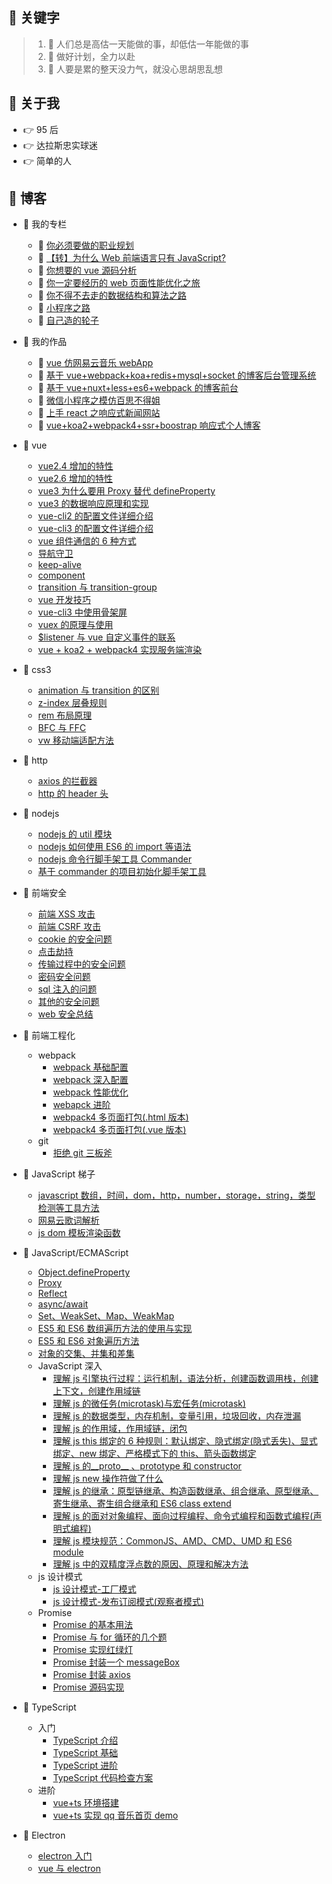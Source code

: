 ## :rainbow: 关键字

> 1. :key: 人们总是高估一天能做的事，却低估一年能做的事
> 2. :key: 做好计划，全力以赴
> 3. :key: 人要是累的整天没力气，就没心思胡思乱想

## :rainbow: 关于我

- :point_right: 95 后
- :point_right: 达拉斯忠实球迷
- :point_right: 简单的人

## :rainbow: 博客

- :memo: 我的专栏

  - :car: [你必须要做的职业规划](https://github.com/dirkhe1051931999/hjBlog/tree/master/blog-feel/lessons/01.md)
  - :tractor: [【转】为什么 Web 前端语言只有 JavaScript?](https://github.com/dirkhe1051931999/hjBlog/tree/master/blog-feel/lessons/02.md)
  - :taxi: [你想要的 vue 源码分析](https://github.com/dirkhe1051931999/hjBlog/tree/master/blog-vue-sourcecode-study)
  - :train: [你一定要经历的 web 页面性能优化之旅](https://github.com/dirkhe1051931999/hjBlog/tree/master/blog-web-optimize)
  - :truck: [你不得不去走的数据结构和算法之路](https://github.com/dirkhe1051931999/algorithm)
  - :shell: [小程序之路](https://github.com/dirkhe1051931999/hjBlog/tree/master/blog-applet)
  - :chestnut: [自己造的轮子](https://github.com/dirkhe1051931999/common-demo)

- :memo: 我的作品
  - :musical_note: [vue 仿网易云音乐 webApp](https://github.com/dirkhe1051931999/vue-music-v2)
  - :notebook: [基于 vue+webpack+koa+redis+mysql+socket 的博客后台管理系统](https://github.com/dirkhe1051931999/vue-management)
  - :blue_book: [基于 vue+nuxt+less+es6+webpack 的博客前台](https://github.com/dirkhe1051931999/vue-myBlog)
  - :iphone: [微信小程序之模仿百思不得姐](https://github.com/dirkhe1051931999/wx-baisibudeqijie)
  - :newspaper: [上手 react 之响应式新闻网站](https://github.com/dirkhe1051931999/react-simpleNews)
  - :cactus: [vue+koa2+webpack4+ssr+boostrap 响应式个人博客](https://github.com/dirkhe1051931999/vue-ssr-blog)
- :memo: vue

  - [vue2.4 增加的特性](https://github.com/dirkhe1051931999/hjBlog/tree/master/blog-vue/lessons/02.md)
  - [vue2.6 增加的特性](https://github.com/dirkhe1051931999/hjBlog/tree/master/blog-vue/lessons/03.md)
  - [vue3 为什么要用 Proxy 替代 defineProperty](https://github.com/dirkhe1051931999/hjBlog/tree/master/blog-vue/lessons/04.md)
  - [vue3 的数据响应原理和实现](https://github.com/dirkhe1051931999/hjBlog/tree/master/blog-vue/lessons/15.md)
  - [vue-cli2 的配置文件详细介绍](https://github.com/dirkhe1051931999/hjBlog/tree/master/blog-vue/lessons/10.md)
  - [vue-cli3 的配置文件详细介绍](https://github.com/dirkhe1051931999/hjBlog/tree/master/blog-vue/lessons/11.md)
  - [vue 组件通信的 6 种方式](https://github.com/dirkhe1051931999/hjBlog/tree/master/blog-vue/lessons/06.md)
  - [导航守卫](https://github.com/dirkhe1051931999/hjBlog/tree/master/blog-vue/lessons/01.md)
  - [keep-alive](https://github.com/dirkhe1051931999/hjBlog/tree/master/blog-vue/lessons/07.md)
  - [component](https://github.com/dirkhe1051931999/hjBlog/tree/master/blog-vue/lessons/08.md)
  - [transition 与 transition-group](https://github.com/dirkhe1051931999/hjBlog/tree/master/blog-vue/lessons/09.md)
  - [vue 开发技巧](https://github.com/dirkhe1051931999/hjBlog/tree/master/blog-vue/lessons/05.md)
  - [vue-cli3 中使用骨架屏](https://github.com/dirkhe1051931999/hjBlog/tree/master/blog-vue/lessons/12.md)
  - [vuex 的原理与使用](https://github.com/dirkhe1051931999/hjBlog/tree/master/blog-vue/lessons/13.md)
  - [\$listener 与 vue 自定义事件的联系](https://github.com/dirkhe1051931999/hjBlog/tree/master/blog-vue/lessons/14.md)
  - [vue + koa2 + webpack4 实现服务端渲染](https://github.com/dirkhe1051931999/hjBlog/tree/master/blog-vue/lessons/16.md)

- :memo: css3
  - [animation 与 transition 的区别](https://github.com/dirkhe1051931999/hjBlog/tree/master/blog-css/lessons/01.md)
  - [z-index 层叠规则](https://github.com/dirkhe1051931999/hjBlog/tree/master/blog-css/lessons/02.md)
  - [rem 布局原理](https://github.com/dirkhe1051931999/hjBlog/tree/master/blog-css/lessons/03.md)
  - [BFC 与 FFC](https://github.com/dirkhe1051931999/hjBlog/tree/master/blog-css/lessons/04.md)
  - [vw 移动端适配方法](https://github.com/dirkhe1051931999/common-demo/blob/master/webpack-study-notes/step8)
- :memo: http
  - [axios 的拦截器](https://github.com/dirkhe1051931999/hjBlog/tree/master/blog-http/lessons/01.md)
  - [http 的 header 头](https://github.com/dirkhe1051931999/hjBlog/tree/master/blog-http/lessons/02.md)
- :memo: nodejs
  - [nodejs 的 util 模块](https://github.com/dirkhe1051931999/hjBlog/tree/master/blog-node/lessons/01.md)
  - [nodejs 如何使用 ES6 的 import 等语法](https://github.com/dirkhe1051931999/hjBlog/tree/master/blog-node/lessons/02.md)
  - [nodejs 命令行脚手架工具 Commander](https://github.com/dirkhe1051931999/hjBlog/tree/master/blog-node/lessons/03.md)
  - [基于 commander 的项目初始化脚手架工具](https://github.com/dirkhe1051931999/common-demo/tree/master/node-icli)
- :memo: 前端安全
  - [前端 XSS 攻击](https://github.com/dirkhe1051931999/hjBlog/tree/master/blog-security/lessons/01.md)
  - [前端 CSRF 攻击](https://github.com/dirkhe1051931999/hjBlog/tree/master/blog-security/lessons/02.md)
  - [cookie 的安全问题](https://github.com/dirkhe1051931999/hjBlog/tree/master/blog-security/lessons/03.md)
  - [点击劫持](https://github.com/dirkhe1051931999/hjBlog/tree/master/blog-security/lessons/04.md)
  - [传输过程中的安全问题](https://github.com/dirkhe1051931999/hjBlog/tree/master/blog-security/lessons/05.md)
  - [密码安全问题](https://github.com/dirkhe1051931999/hjBlog/tree/master/blog-security/lessons/06.md)
  - [sql 注入的问题](https://github.com/dirkhe1051931999/hjBlog/tree/master/blog-security/lessons/07.md)
  - [其他的安全问题](https://github.com/dirkhe1051931999/hjBlog/tree/master/blog-security/lessons/08.md)
  - [web 安全总结](https://github.com/dirkhe1051931999/hjBlog/tree/master/blog-security/lessons/09.md)
- :memo: 前端工程化
  - webpack
    - [webpack 基础配置](https://github.com/dirkhe1051931999/common-demo/blob/master/webpack-study-notes/readme.md#1)
    - [webpack 深入配置](https://github.com/dirkhe1051931999/common-demo/blob/master/webpack-study-notes/readme.md#2)
    - [webpack 性能优化](https://github.com/dirkhe1051931999/common-demo/blob/master/webpack-study-notes/readme.md#3)
    - [webapck 进阶](https://github.com/dirkhe1051931999/common-demo/blob/master/webpack-study-notes/readme.md#4)
    - [webpack4 多页面打包(.html 版本)](https://github.com/dirkhe1051931999/common-demo/tree/master/webpack-multiPage)
    - [webpack4 多页面打包(.vue 版本)](https://github.com/dirkhe1051931999/common-demo/tree/master/webpack-vue-multiPage)
  - git
    - [拒绝 git 三板斧](https://github.com/dirkhe1051931999/hjBlog/tree/master/blog-engineering/lessons/01.md)
- :memo: JavaScript 梯子
  - [javascript 数组，时间，dom，http，number，storage，string，类型检测等工具方法](https://github.com/dirkhe1051931999/common-demo/tree/master/tools)
  - [网易云歌词解析](https://github.com/dirkhe1051931999/hjBlog/tree/master/blog-JavaScript/lessons/26.md)
  - [js dom 模板渲染函数](https://github.com/dirkhe1051931999/hjBlog/tree/master/blog-JavaScript/lessons/28.md)
- :memo: JavaScript/ECMAScript

  - [Object.defineProperty](https://github.com/dirkhe1051931999/hjBlog/tree/master/blog-JavaScript/lessons/01.md)
  - [Proxy](https://github.com/dirkhe1051931999/hjBlog/tree/master/blog-JavaScript/lessons/02.md)
  - [Reflect](https://github.com/dirkhe1051931999/hjBlog/tree/master/blog-JavaScript/lessons/04.md)
  - [async/await](https://github.com/dirkhe1051931999/hjBlog/tree/master/blog-JavaScript/lessons/09.md)
  - [Set、WeakSet、Map、WeakMap](https://github.com/dirkhe1051931999/hjBlog/tree/master/blog-JavaScript/lessons/10.md)
  - [ES5 和 ES6 数组遍历方法的使用与实现](https://github.com/dirkhe1051931999/hjBlog/tree/master/blog-JavaScript/lessons/11.md)
  - [ES5 和 ES6 对象遍历方法](https://github.com/dirkhe1051931999/hjBlog/tree/master/blog-JavaScript/lessons/12.md)
  - [对象的交集、并集和差集](https://github.com/dirkhe1051931999/hjBlog/tree/master/blog-JavaScript/lessons/27.md)
  - JavaScript 深入
    - [理解 js 引擎执行过程：运行机制，语法分析，创建函数调用栈，创建上下文，创建作用域链](https://github.com/dirkhe1051931999/hjBlog/tree/master/blog-JavaScript/lessons/03.md)
    - [理解 js 的微任务(microtask)与宏任务(microtask)](https://github.com/dirkhe1051931999/hjBlog/tree/master/blog-JavaScript/lessons/25.md)
    - [理解 js 的数据类型，内存机制，变量引用，垃圾回收，内存泄漏](https://github.com/dirkhe1051931999/hjBlog/tree/master/blog-JavaScript/lessons/13.md)
    - [理解 js 的作用域，作用域链，闭包](https://github.com/dirkhe1051931999/hjBlog/tree/master/blog-JavaScript/lessons/14.md)
    - [理解 js this 绑定的 6 种规则：默认绑定、隐式绑定(隐式丢失)、显式绑定、new 绑定、严格模式下的 this、箭头函数绑定](https://github.com/dirkhe1051931999/hjBlog/tree/master/blog-JavaScript/lessons/15.md)
    - [理解 js 的\_\_proto\_\_ 、prototype 和 constructor](https://github.com/dirkhe1051931999/hjBlog/tree/master/blog-JavaScript/lessons/17.md)
    - [理解 js new 操作符做了什么](https://github.com/dirkhe1051931999/hjBlog/tree/master/blog-JavaScript/lessons/18.md)
    - [理解 js 的继承：原型链继承、构造函数继承、组合继承、原型继承、寄生继承、寄生组合继承和 ES6 class extend](https://github.com/dirkhe1051931999/hjBlog/tree/master/blog-JavaScript/lessons/19.md)
    - [理解 js 的面对对象编程、面向过程编程、命令式编程和函数式编程(声明式编程)](https://github.com/dirkhe1051931999/hjBlog/tree/master/blog-JavaScript/lessons/21.md)
    - [理解 js 模块规范：CommonJS、AMD、CMD、UMD 和 ES6 module](https://github.com/dirkhe1051931999/hjBlog/tree/master/blog-JavaScript/lessons/22.md)
    - [理解 js 中的双精度浮点数的原因、原理和解决方法](https://github.com/dirkhe1051931999/hjBlog/tree/master/blog-JavaScript/lessons/24.md)
  - js 设计模式
    - [js 设计模式-工厂模式](https://github.com/dirkhe1051931999/hjBlog/tree/master/blog-JavaScript/lessons/20.md)
    - [js 设计模式-发布订阅模式(观察者模式)](https://github.com/dirkhe1051931999/hjBlog/tree/master/blog-JavaScript/lessons/23.md)
  - Promise
    - [Promise 的基本用法](https://github.com/dirkhe1051931999/hjBlog/tree/master/blog-JavaScript/lessons/05.md)
    - [Promise 与 for 循环的几个题](https://github.com/dirkhe1051931999/hjBlog/tree/master/blog-JavaScript/lessons/29.md)
    - [Promise 实现红绿灯](https://github.com/dirkhe1051931999/hjBlog/tree/master/blog-JavaScript/lessons/06.md)
    - [Promise 封装一个 messageBox](https://github.com/dirkhe1051931999/hjBlog/tree/master/blog-JavaScript/lessons/07.md)
    - [Promise 封装 axios](https://github.com/dirkhe1051931999/hjBlog/tree/master/blog-JavaScript/lessons/08.md)
    - [Promise 源码实现](https://github.com/dirkhe1051931999/hjBlog/tree/master/blog-JavaScript/lessons/16.md)

- :memo: TypeScript
  - 入门
    - [TypeScript 介绍](https://github.com/dirkhe1051931999/hjBlog/tree/master/blog-TypeScript/lessons/00.md)
    - [TypeScript 基础](https://github.com/dirkhe1051931999/hjBlog/tree/master/blog-TypeScript/lessons/01.md)
    - [TypeScript 进阶](https://github.com/dirkhe1051931999/hjBlog/tree/master/blog-TypeScript/lessons/02.md)
    - [TypeScript 代码检查方案](https://github.com/dirkhe1051931999/hjBlog/tree/master/blog-TypeScript/lessons/03.md)
  - 进阶
    - [vue+ts 环境搭建](https://github.com/dirkhe1051931999/common-demo/tree/master/vue-with-ts-env)
    - [vue+ts 实现 qq 音乐首页 demo](https://github.com/dirkhe1051931999/common-demo/tree/master/vue-pug-ts-demo)
- :memo: Electron
  - [electron 入门](https://github.com/dirkhe1051931999/hjBlog/tree/master/blog-electron/lessons/01.md)
  - [vue 与 electron](https://github.com/dirkhe1051931999/hjBlog/tree/master/blog-electron/lessons/02.md)
